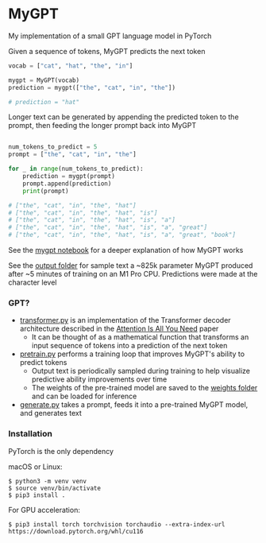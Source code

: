 # MyGPT

My implementation of a small GPT language model in PyTorch

Given a sequence of tokens, MyGPT predicts the next token

```python
vocab = ["cat", "hat", "the", "in"]

mygpt = MyGPT(vocab)
prediction = mygpt(["the", "cat", "in", "the"])

# prediction = "hat"
```

Longer text can be generated by appending the predicted token to the prompt, then feeding the longer prompt back into MyGPT

```python

num_tokens_to_predict = 5
prompt = ["the", "cat", "in", "the"]

for _ in range(num_tokens_to_predict):
    prediction = mygpt(prompt)
    prompt.append(prediction)
    print(prompt)

# ["the", "cat", "in", "the", "hat"]
# ["the", "cat", "in", "the", "hat", "is"]
# ["the", "cat", "in", "the", "hat", "is", "a"]
# ["the", "cat", "in", "the", "hat", "is", "a", "great"]
# ["the", "cat", "in", "the", "hat", "is", "a", "great", "book"]

```

See the [mygpt notebook](mygpt.ipynb) for a deeper explanation of how MyGPT works

See the [output folder](https://github.com/dx-dtran/MyGPT/tree/main/output) for sample text a ~825k parameter MyGPT produced after ~5 minutes of training on an M1 Pro CPU. Predictions were made at the character level

### GPT?

* [transformer.py](MyGPT/transformer.py) is an implementation of the Transformer decoder architecture described in the [Attention Is All You Need](https://arxiv.org/abs/1706.03762) paper
  * It can be thought of as a mathematical function that transforms an input sequence of tokens into a prediction of the next token
* [pretrain.py](MyGPT/pretrain.py) performs a training loop that improves MyGPT's ability to predict tokens
  * Output text is periodically sampled during training to help visualize predictive ability improvements over time
  * The weights of the pre-trained model are saved to the [weights folder](https://github.com/dx-dtran/MyGPT/tree/main/weights) and can be loaded for inference
* [generate.py](MyGPT/generate.py) takes a prompt, feeds it into a pre-trained MyGPT model, and generates text

### Installation

PyTorch is the only dependency

macOS or Linux:
```shell
$ python3 -m venv venv
$ source venv/bin/activate
$ pip3 install .
```

For GPU acceleration:
```shell
$ pip3 install torch torchvision torchaudio --extra-index-url https://download.pytorch.org/whl/cu116
```
